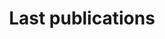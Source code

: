 ---
widget: pages

# This file represents a page section.
headless: true

# Order that this section appears on the page.
weight: 60

title: Last publications

content:
  # Filter on criteria
  filters:
    folders:
      - publication
    tag: ''
    category: ''
    publication_type: ''
    author: ''
    exclude_featured: false
    exclude_future: false
    exclude_past: false
  count: 8
  offset: 0
  order: desc
design:
  view: citation
  columns: '2'
---
